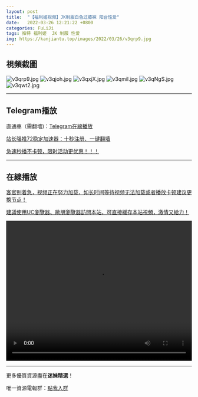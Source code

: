 ```yaml
---
layout: post
title:  "【福利姬视频】JK制服白色过膝袜 阳台性爱"
date:   2022-03-26 12:21:22 +0800
categories: FuLiJi
tags: 推特 福利姬  JK 制服 性爱
img: https://kanjiantu.top/images/2022/03/26/v3qrp9.jpg
---
```



## 視頻截圖

![v3qrp9.jpg](https://kanjiantu.top/images/2022/03/26/v3qrp9.jpg)
![v3qjoh.jpg](https://kanjiantu.top/images/2022/03/26/v3qjoh.jpg)
![v3qxjX.jpg](https://kanjiantu.top/images/2022/03/26/v3qxjX.jpg)
![v3qmiI.jpg](https://kanjiantu.top/images/2022/03/26/v3qmiI.jpg)
![v3qNgS.jpg](https://kanjiantu.top/images/2022/03/26/v3qNgS.jpg)
![v3qwt2.jpg](https://kanjiantu.top/images/2022/03/26/v3qwt2.jpg)

* * *
## Telegram播放

直通車（需翻墻)：[Telegram在線播放](https://t.me/mimeijingxuan/284)

<u>站长强推72稳定加速器：[十秒注册、一键翻墙](https://72vpn.xyz/#/register?code=mimei) </u>


<u>急速秒播不卡顿，限时活动更优惠！！！</u>
* * *
## 在線播放
<u>客官别着急，视频正在努力加载，如长时间等待视频无法加载或者播放卡顿建议更换节点！</u>

<u>建議使用UC瀏覽器、歐朋瀏覽器訪問本站，可直接緩存本站視頻，激情又給力！</u>
<center><video src="https://cdn.publer.io/uploads/videos/623ec135db27975e38c8a425/e0a7e975f44bd724fc164d3350eb63fb.mp4" width="100%" height="380px" controls="controls"></video></center>


* * *
更多優質資源盡在**迷妹精選**！

唯一資源電報群：[點我入群](https://t.me/mimeijingxuan)


